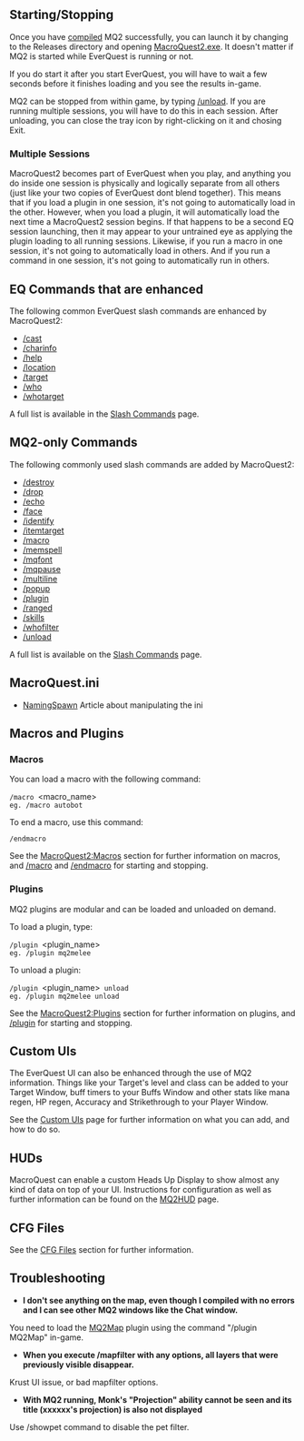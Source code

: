 ## Starting/Stopping

Once you have [compiled](macroquest2-compiling.md) MQ2 successfully, you can launch it by changing to the
Releases directory and opening [MacroQuest2.exe](macroquest2.exe.md). It doesn't matter if MQ2 is started while
EverQuest is running or not.

If you do start it after you start EverQuest, you will have to wait a few seconds before it finishes loading and you see
the results in-game.

MQ2 can be stopped from within game, by typing [/unload](../commands/unload.md). If you are running multiple sessions, you
will have to do this in each session. After unloading, you can close the tray icon by right-clicking on it and chosing
Exit.

### Multiple Sessions

MacroQuest2 becomes part of EverQuest when you play, and anything you do inside one session is physically and logically
separate from all others (just like your two copies of EverQuest dont blend together). This means that if you load a
plugin in one session, it's not going to automatically load in the other. However, when you load a plugin, it will
automatically load the next time a MacroQuest2 session begins. If that happens to be a second EQ session launching, then
it may appear to your untrained eye as applying the plugin loading to all running sessions. Likewise, if you run a macro
in one session, it's not going to automatically load in others. And if you run a command in one session, it's not going
to automatically run in others.

## EQ Commands that are enhanced

The following common EverQuest slash commands are enhanced by MacroQuest2:

-   [/cast](../commands/cast.md)
-   [/charinfo](../commands/charinfo.md)
-   [/help](../commands/help.md)
-   [/location](../commands/location.md)
-   [/target](../commands/target.md)
-   [/who](../commands/who.md)
-   [/whotarget](../commands/whotarget.md)

A full list is available in the [Slash Commands](../commands/slash-commands.md) page.

## MQ2-only Commands

The following commonly used slash commands are added by MacroQuest2:

-   [/destroy](../commands/destroy.md)
-   [/drop](../commands/drop.md)
-   [/echo](../commands/echo.md)
-   [/face](../commands/face.md)
-   [/identify](../commands/identify.md)
-   [/itemtarget](../commands/itemtarget.md)
-   [/macro](../commands/macro.md)
-   [/memspell](../commands/memspell.md)
-   [/mqfont](../commands/mqfont.md)
-   [/mqpause](../commands/mqpause.md)
-   [/multiline](../commands/multiline.md)
-   [/popup](../commands/popup.md)
-   [/plugin](../commands/plugin.md)
-   [/ranged](../commands/ranged.md)
-   [/skills](../commands/skills.md)
-   [/whofilter](../commands/whofilter.md)
-   [/unload](../commands/unload.md)

A full list is available on the [Slash Commands](../commands/slash-commands.md) page.

## MacroQuest.ini

-   [NamingSpawn](namingspawn.md) Article about manipulating the ini

## Macros and Plugins

### Macros

You can load a macro with the following command:

`/macro `<macro_name>` `<arguments>  
`eg. /macro autobot`

To end a macro, use this command:

`/endmacro`

See the [MacroQuest2:Macros](macroquest2-macros.md) section for further information on macros, and
[/macro](../commands/macro.md) and [/endmacro](../commands/endmacro.md) for starting and stopping.

### Plugins

MQ2 plugins are modular and can be loaded and unloaded on demand.

To load a plugin, type:

`/plugin `<plugin_name>  
`eg. /plugin mq2melee`

To unload a plugin:

`/plugin `<plugin_name>` unload`  
`eg. /plugin mq2melee unload`

See the [MacroQuest2:Plugins](macroquest2-plugins.md) section for further information on plugins, and
[/plugin](../commands/plugin.md) for starting and stopping.

## Custom UIs

The EverQuest UI can also be enhanced through the use of MQ2 information. Things like your Target's level and class can
be added to your Target Window, buff timers to your Buffs Window and other stats like mana regen, HP regen, Accuracy and
Strikethrough to your Player Window.

See the [Custom UIs](custom-uis.md) page for further information on what you can add, and how to do so.

## HUDs

MacroQuest can enable a custom Heads Up Display to show almost any kind of data on top of your UI. Instructions for
configuration as well as further information can be found on the [MQ2HUD](../plugins/mq2hud.md) page.

## CFG Files

See the [CFG Files](cfg-files.md) section for further information.

## Troubleshooting

-   **I don't see anything on the map, even though I compiled with no errors and I can see other MQ2 windows like the
    Chat window.**

You need to load the [MQ2Map](../plugins/mq2map.md) plugin using the command "/plugin MQ2Map" in-game.

-   **When you execute /mapfilter with any options, all layers that were previously visible disappear.**

Krust UI issue, or bad mapfilter options.

-   **With MQ2 running, Monk's "Projection" ability cannot be seen and its title (xxxxxx's projection) is also not
    displayed**

Use /showpet command to disable the pet filter.


